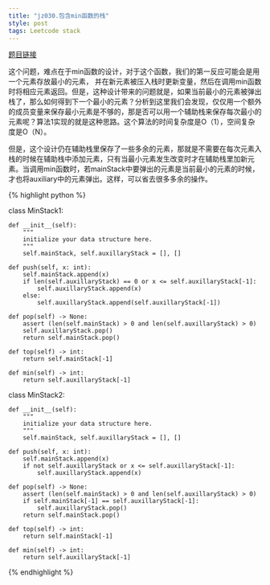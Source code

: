 ```yaml
---
title: "jz030.包含min函数的栈"
style: post
tags: Leetcode stack
---
```


[题目链接](https://leetcode-cn.com/problems/bao-han-minhan-shu-de-zhan-lcof/)

这个问题，难点在于min函数的设计，对于这个函数，我们的第一反应可能会是用一个元素存放最小的元素， 并在新元素被压入栈时更新变量，然后在调用min函数时将相应元素返回。但是，这种设计带来的问题就是，如果当前最小的元素被弹出栈了，那么如何得到下一个最小的元素？分析到这里我们会发现，仅仅用一个额外的成员变量来保存最小元素是不够的，那是否可以用一个辅助栈来保存每次最小的元素呢？算法1实现的就是这种思路。这个算法的时间复杂度是O（1），空间复杂度是O（N）。

但是，这个设计仍在辅助栈里保存了一些多余的元素，那就是不需要在每次元素入栈的时候在辅助栈中添加元素，只有当最小元素发生改变时才在辅助栈里加新元素。当调用min函数时，若mainStack中要弹出的元素是当前最小的元素的时候，才也将auxiliary中的元素弹出。这样，可以省去很多多余的操作。

{% highlight python %}

class MinStack1:

    def __init__(self):
        """
        initialize your data structure here.
        """
        self.mainStack, self.auxillaryStack = [], []

    def push(self, x: int):
        self.mainStack.append(x)
        if len(self.auxillaryStack) == 0 or x <= self.auxillaryStack[-1]:
            self.auxillaryStack.append(x)
        else:
            self.auxillaryStack.append(self.auxillaryStack[-1])

    def pop(self) -> None:
        assert (len(self.mainStack) > 0 and len(self.auxillaryStack) > 0)
        self.auxillaryStack.pop()
        return self.mainStack.pop()

    def top(self) -> int:
        return self.mainStack[-1]

    def min(self) -> int:
        return self.auxillaryStack[-1]


class MinStack2:

    def __init__(self):
        """
        initialize your data structure here.
        """
        self.mainStack, self.auxillaryStack = [], []

    def push(self, x: int):
        self.mainStack.append(x)
        if not self.auxillaryStack or x <= self.auxillaryStack[-1]:
            self.auxillaryStack.append(x)

    def pop(self) -> None:
        assert (len(self.mainStack) > 0 and len(self.auxillaryStack) > 0)
        if self.mainStack[-1] == self.auxillaryStack[-1]:
            self.auxillaryStack.pop()
        return self.mainStack.pop()

    def top(self) -> int:
        return self.mainStack[-1]

    def min(self) -> int:
        return self.auxillaryStack[-1]

{% endhighlight %}

